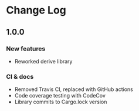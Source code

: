 # Change Log

## 1.0.0

### New features

- Reworked derive library

### CI & docs

- Removed Travis CI, replaced with GitHub actions
- Code coverage testing with CodeCov
- Library commits to Cargo.lock version
